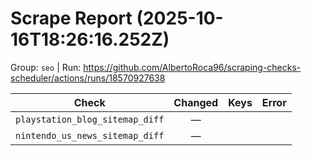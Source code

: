 # Scrape Report (2025-10-16T18:26:16.252Z)

Group: `seo`  |  Run: https://github.com/AlbertoRoca96/scraping-checks-scheduler/actions/runs/18570927638

| Check | Changed | Keys | Error |
|---|:---:|:--|:--|
| `playstation_blog_sitemap_diff` | — |  |  |
| `nintendo_us_news_sitemap_diff` | — |  |  |

